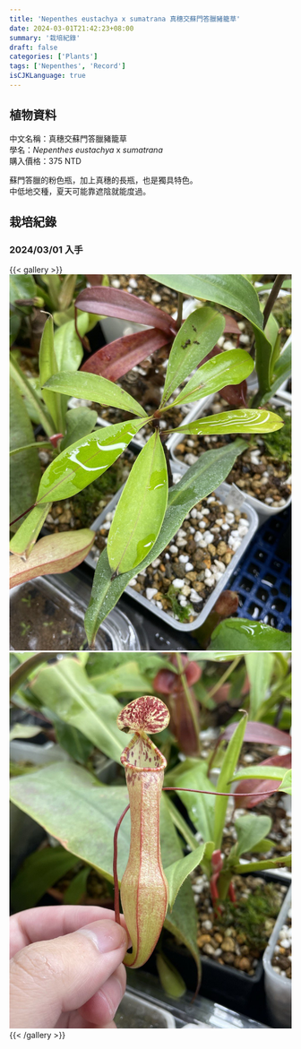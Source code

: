 ```yaml
---
title: 'Nepenthes eustachya x sumatrana 真穗交蘇門答臘豬籠草'
date: 2024-03-01T21:42:23+08:00
summary: '栽培紀錄'
draft: false
categories: ['Plants']
tags: ['Nepenthes', 'Record']
isCJKLanguage: true
---
```


## 植物資料

中文名稱：真穗交蘇門答臘豬籠草  
學名：*Nepenthes eustachya* x *sumatrana*  
購入價格：375 NTD  

蘇門答臘的粉色瓶，加上真穗的長瓶，也是獨具特色。  
中低地交種，夏天可能靠遮陰就能度過。  

## 栽培紀錄

### 2024/03/01 入手

{{< gallery >}}
  <img src="./images/2024-03-01(1).jpg" class="grid-w50">
  <img src="./images/2024-03-01(2).jpg" class="grid-w50">
{{< /gallery >}}
